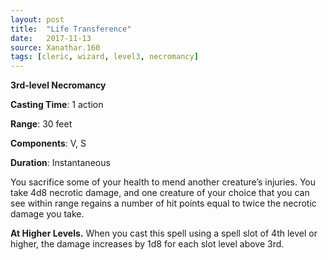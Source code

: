 ```yaml
---
layout: post
title:  "Life Transference"
date:   2017-11-13
source: Xanathar.160
tags: [cleric, wizard, level3, necromancy]
---
```


**3rd-level Necromancy**

**Casting Time**: 1 action

**Range**: 30 feet

**Components**: V, S

**Duration**: Instantaneous

You sacrifice some of your health to mend another creature’s injuries. You take 4d8 necrotic damage, and one creature of your choice that you can see within range regains a number of hit points equal to twice the necrotic damage you take.

**At Higher Levels.** When you cast this spell using a spell slot of 4th level or higher, the damage increases by 1d8 for each slot level above 3rd. 

